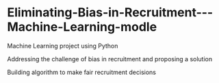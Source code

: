 # Eliminating-Bias-in-Recruitment---Machine-Learning-modle

Machine Learning project using Python

Addressing the challenge of bias in recruitment and proposing a solution

Building algorithm to make fair recruitment decisions

